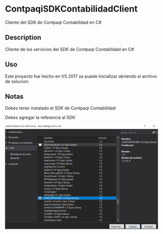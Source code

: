 # ContpaqiSDKContabilidadClient

Cliente del SDK de Contpaqi Contabilidad en C#

## Description
Cliente de los servicios del SDK de Contpaqi Contabilidad en C#


## Uso
Este proyecto fue hecho en VS 2017 se puede inicializar abriendo el archivo de solucion.

 ## Notas

 Debes tener instalado el SDK de Contpaqi Contabilidad

Debes agregar la referencia al SDK

![Alt text](AddReference.PNG?raw=true "Title")
